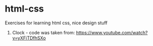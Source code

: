 # html-css
Exercises for learning html css, nice design stuff

1. Clock - code was taken from: https://www.youtube.com/watch?v=yXFiTDfhSXo
